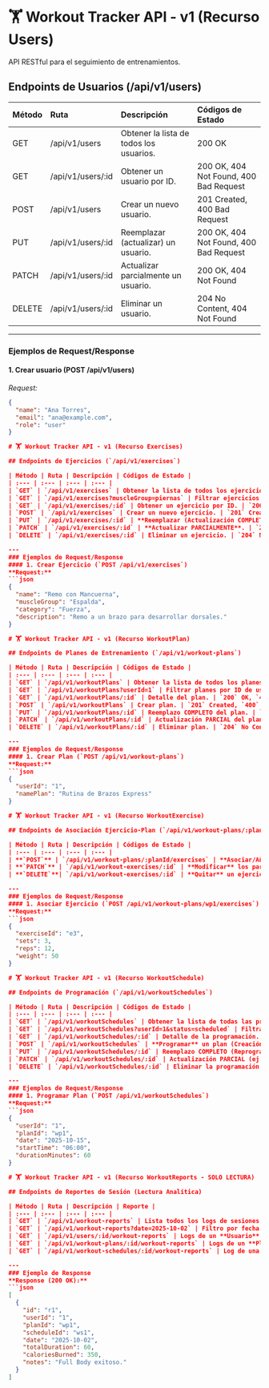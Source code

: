# 🏋 Workout Tracker API - v1 (Recurso Users)

API RESTful para el seguimiento de entrenamientos.

## Endpoints de Usuarios (/api/v1/users)

| Método | Ruta | Descripción | Códigos de Estado |
| :--- | :--- | :--- | :--- |
| GET | /api/v1/users | Obtener la lista de todos los usuarios. | 200 OK |
| GET | /api/v1/users/:id | Obtener un usuario por ID. | 200 OK, 404 Not Found, 400 Bad Request |
| POST | /api/v1/users | Crear un nuevo usuario. | 201 Created, 400 Bad Request |
| PUT | /api/v1/users/:id | Reemplazar (actualizar) un usuario. | 200 OK, 404 Not Found, 400 Bad Request |
| PATCH | /api/v1/users/:id | Actualizar parcialmente un usuario. | 200 OK, 404 Not Found |
| DELETE | /api/v1/users/:id | Eliminar un usuario. | 204 No Content, 404 Not Found |

---

### Ejemplos de Request/Response

#### 1. Crear usuario (POST /api/v1/users)

*Request:*
```json
{
  "name": "Ana Torres",
  "email": "ana@example.com",
  "role": "user"
}

# 🏋️ Workout Tracker API - v1 (Recurso Exercises)

## Endpoints de Ejercicios (`/api/v1/exercises`)

| Método | Ruta | Descripción | Códigos de Estado |
| :--- | :--- | :--- | :--- |
| `GET` | `/api/v1/exercises` | Obtener la lista de todos los ejercicios. | `200` OK |
| `GET` | `/api/v1/exercises?muscleGroup=piernas` | Filtrar ejercicios por grupo muscular. | `200` OK |
| `GET` | `/api/v1/exercises/:id` | Obtener un ejercicio por ID. | `200` OK, `404` Not Found |
| `POST` | `/api/v1/exercises` | Crear un nuevo ejercicio. | `201` Created, `400` Bad Request |
| `PUT` | `/api/v1/exercises/:id` | **Reemplazar (Actualización COMPLETA)**. | `200` OK, `404` Not Found, `400` Bad Request (si faltan campos clave) |
| `PATCH` | `/api/v1/exercises/:id` | **Actualizar PARCIALMENTE**. | `200` OK, `404` Not Found |
| `DELETE` | `/api/v1/exercises/:id` | Eliminar un ejercicio. | `204` No Content, `404` Not Found |

---
### Ejemplos de Request/Response
#### 1. Crear Ejercicio (`POST /api/v1/exercises`)
**Request:**
```json
{
  "name": "Remo con Mancuerna",
  "muscleGroup": "Espalda",
  "category": "Fuerza",
  "description": "Remo a un brazo para desarrollar dorsales."
}

# 🏋️ Workout Tracker API - v1 (Recurso WorkoutPlan)

## Endpoints de Planes de Entrenamiento (`/api/v1/workout-plans`)

| Método | Ruta | Descripción | Códigos de Estado |
| :--- | :--- | :--- | :--- |
| `GET` | `/api/v1/workoutPlans` | Obtener la lista de todos los planes. | `200` OK |
| `GET` | `/api/v1/workoutPlans?userId=1` | Filtrar planes por ID de usuario. | `200` OK |
| `GET` | `/api/v1/workoutPlans/:id` | Detalle del plan. | `200` OK, `404` Not Found |
| `POST` | `/api/v1/workoutPlans` | Crear plan. | `201` Created, `400` Bad Request |
| `PUT` | `/api/v1/workoutPlans/:id` | Reemplazo COMPLETO del plan. | `200` OK, `404` Not Found, `400` Bad Request |
| `PATCH` | `/api/v1/workoutPlans/:id` | Actualización PARCIAL del plan. | `200` OK, `404` Not Found |
| `DELETE` | `/api/v1/workoutPlans/:id` | Eliminar plan. | `204` No Content, `404` Not Found |

---
### Ejemplos de Request/Response
#### 1. Crear Plan (`POST /api/v1/workout-plans`)
**Request:**
```json
{
  "userId": "1",
  "namePlan": "Rutina de Brazos Express"
}

# 🏋️ Workout Tracker API - v1 (Recurso WorkoutExercise)

## Endpoints de Asociación Ejercicio-Plan (`/api/v1/workout-plans/:planId/exercises` y `/api/v1/workout-exercises`)

| Método | Ruta | Descripción | Códigos de Estado |
| :--- | :--- | :--- | :--- |
| **`POST`** | `/api/v1/workout-plans/:planId/exercises` | **Asociar/Añadir** un ejercicio a un plan con métricas (Sets/Reps). | `201` Created, `400` Bad Request |
| **`PATCH`** | `/api/v1/workout-exercises/:id` | **Modificar** los parámetros (Sets, Reps, Peso) de un ejercicio ya asociado. | `200` OK, `404` Not Found, `400` Bad Request |
| **`DELETE`**| `/api/v1/workout-exercises/:id` | **Quitar** un ejercicio de un plan. | `204` No Content, `404` Not Found |

---
### Ejemplos de Request/Response
#### 1. Asociar Ejercicio (`POST /api/v1/workout-plans/wp1/exercises`)
**Request:**
```json
{
  "exerciseId": "e3",
  "sets": 3,
  "reps": 12,
  "weight": 50
}

# 🏋️ Workout Tracker API - v1 (Recurso WorkoutSchedule)

## Endpoints de Programación (`/api/v1/workoutSchedules`)

| Método | Ruta | Descripción | Códigos de Estado |
| :--- | :--- | :--- | :--- |
| `GET` | `/api/v1/workoutSchedules` | Obtener la lista de todas las programaciones. | `200` OK |
| `GET` | `/api/v1/workoutSchedules?userId=1&status=scheduled` | Filtrar por usuario y estado. | `200` OK |
| `GET` | `/api/v1/workoutSchedules/:id` | Detalle de la programación. | `200` OK, `404` Not Found |
| `POST` | `/api/v1/workoutSchedules` | **Programar** un plan (Creación). | `201` Created, `400` Bad Request |
| `PUT` | `/api/v1/workoutSchedules/:id` | Reemplazo COMPLETO (Reprogramación total). | `200` OK, `404` Not Found, `400` Bad Request |
| `PATCH` | `/api/v1/workoutSchedules/:id` | Actualización PARCIAL (ej. cambiar solo `status` a "completed"). | `200` OK, `404` Not Found |
| `DELETE` | `/api/v1/workoutSchedules/:id` | Eliminar la programación. | `204` No Content, `404` Not Found |

---
### Ejemplos de Request/Response
#### 1. Programar Plan (`POST /api/v1/workoutSchedules`)
**Request:**
```json
{
  "userId": "1",
  "planId": "wp1",
  "date": "2025-10-15",
  "startTime": "06:00",
  "durationMinutes": 60
}

# 🏋️ Workout Tracker API - v1 (Recurso WorkoutReports - SOLO LECTURA)

## Endpoints de Reportes de Sesión (Lectura Analítica)

| Método | Ruta | Descripción | Reporte |
| :--- | :--- | :--- | :--- |
| `GET` | `/api/v1/workout-reports` | Lista todos los logs de sesiones terminadas. | General |
| `GET` | `/api/v1/workout-reports?date=2025-10-02` | Filtro por fecha. | General |
| `GET` | `/api/v1/users/:id/workout-reports` | Logs de un **Usuario** específico. | Por Usuario |
| `GET` | `/api/v1/workout-plans/:id/workout-reports` | Logs de un **Plan** específico. | Por Plan |
| `GET` | `/api/v1/workout-schedules/:id/workout-reports` | Log de una **Programación** específica. | Por Schedule |

---
### Ejemplo de Response
**Response (200 OK):**
```json
[
  {
    "id": "r1",
    "userId": "1",
    "planId": "wp1",
    "scheduleId": "ws1",
    "date": "2025-10-02",
    "totalDuration": 60,
    "caloriesBurned": 350,
    "notes": "Full Body exitoso."
  }
]